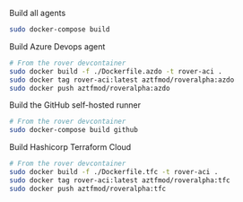 Build all agents

```bash
sudo docker-compose build
```


Build Azure Devops agent

```bash
# From the rover devcontainer
sudo docker build -f ./Dockerfile.azdo -t rover-aci .
sudo docker tag rover-aci:latest aztfmod/roveralpha:azdo
sudo docker push aztfmod/roveralpha:azdo
```

Build the GitHub self-hosted runner

```bash
# From the rover devcontainer
sudo docker-compose build github

```

Build Hashicorp Terraform Cloud

```bash
# From the rover devcontainer
sudo docker build -f ./Dockerfile.tfc -t rover-aci .
sudo docker tag rover-aci:latest aztfmod/roveralpha:tfc
sudo docker push aztfmod/roveralpha:tfc
```